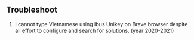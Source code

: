 ## Troubleshoot
1. I cannot type Vietnamese using Ibus Unikey on Brave browser despite all effort to configure and search for solutions. (year 2020-2021)
